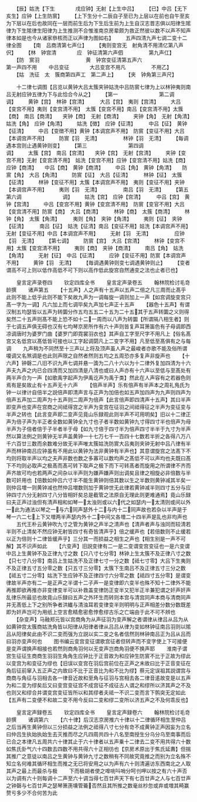 <!-- { "loadSidebar": true } -->
　　【辰】姑洗【下生　　　　戌应钟】无射【上生中吕】
　　【已】中吕【无下　　　　亥生】应钟【上生防賔】
　　【上下生分十二辰自子至已为上层以在前也自午至亥为下层以在后也故同在一层而前生后为下生后生前为上生自汉志晋志俱以阳律生隂律为下生隂律生阳律为上生推测不合惟淮南京房辈颇为救正然彼以数不以声不知声律本如是也今从诸家叅核而正以声律为图如右】
　　五声四清九声七调二变十二律全图
　　【南　吕商清第七声仩】
　　【夷则变宫无　射角清不用清亿第八声伬】
　　【林　钟宫清　　　　应　钟征清第六声伵　　　　　第九声仜】
　　【防　賔羽　　　　　　　　　黄　钟宫变征清第五声六　　　　　　　　　第一声四不用
　　中吕变征　　　　大吕变宫不用凡　　　　　不用乙】
　　【姑　洗征　太　簇商第四声工　第二声上】
　　【夹　钟角第三声尺】





















　　十二律七调图【吕览以黄钟大吕太簇夹钟姑洗中吕防賔七律为上以林钟夷则南吕无射应钟五律为下与此恰合今从之】
　　【第一　　　　　　　　第二调　　　　　　　　　调】
　　黄钟【宫】　林钟【宫清】　　　大吕【宫】　夷则【宫清】
　　大吕【变宫不用】夷则【变宫清不用】　太簇【变宫不用】南吕【变宫清不用】太簇【商】　南吕【商清】　　夹钟【商】　无射【商清】
　　夹钟【角】　无射【角清】　　　姑洗【角】　应钟【角清】
　　姑洗【徴】　应钟【征清】　　　中吕【征】　黄钟【征清】
　　中吕【变徴不用】黄钟【本调宫声不用】　防賔【变征不用】大吕【本调宫声不用】
　　防賔【羽　无清】　　　　　林钟【羽　无清】
　　【每调遇本宫则止遇黄钟则变】
　　【第三　　　　　　　　第四调　　　　　　　　　调】
　　太簇【宫】　南吕【宫清】　　夹钟【宫】　无射【宫清】
　　夹钟【变宫不用】无射【变宫清不用】　姑洗【变宫不用】应钟【变宫清不用】姑洗【商】　应钟【商清】　　中吕【商】　黄钟【商清】
　　中吕【角】　黄钟【角清】　　防賔【角】　大吕【角清】
　　防賔【征】　大吕【征清】　　　林钟【征】　太簇【征清】
　　林钟【变征不用】太簇【本调宫声不用】　夷则【变征不用】夹钟【本调宫声不用】
　　夷则【羽　无清】　　　　　南吕【羽　无清】
　　【第五　　　　　　　第六调　　　　　　　　调】
　　姑洗【宫】　应钟【宫清】　　　中吕【宫】　黄钟【宫清】
　　中吕【变宫不用】黄钟【变宫清不用】　防賔【变官不用】大吕【变宫清不用】防賔【商】　大吕【商清】　　　林钟【商】　太簇【商清】
　　林钟【角】　太簇【角清】　　　夷则【角】　夹钟【角清】
　　夷则【征】　夹钟【征清】　　　南吕【征】　姑洗【征清】南吕【变征不用】姑洗【本调宫声不用】　无射【变征不用】中吕【本调宫声不用】
　　无射【羽　无清】　　　　　应钟【羽　无清】
　　【第七调】
　　防賔【宫】　大吕【宫清】
　　林钟【变宫不用】太簇【变宫清不用】
　　夷则【商】　夹钟【商清】
　　南吕【角】　姑洗【角清】
　　无射【征】　中吕【征清】
　　应钟【变征不用】防賔【本调宫声不用】
　　黄钟【羽　无清】
　　【毎调遇黄钟则变七调遇黄钟则止】
　　【变者谓高不可上则以低作高低不可下则以高作低此旋宫自然通变之法也止者已也】


　　皇言定声录卷四
　　钦定四库全书
　　皇言定声录卷五
　　翰林院检讨毛竒龄撰
　　诸声第五
　　【十五声】人之声有十五声以五声二倍之凡三周而止髙乎此则不能上低乎此则不能下矣故九声为一调每旋一调则加上一声【如宫调旋变宫只髙一字为一调】凡六加上而七调毕矣九声加七声正十五声
　　【器色十五声】有谓汉制五均瑟皆以五声为转圜分作五均五五二十五为二十五其于五声转圜之义则得矣然二十五声则髙不能上恐不如十二一周而以八声为转圜【所谓隔八相生者】则于七调五声俱无碍也汉有七均琴京房所作有六十声则皆复声耳箫笛色有子母调即西凉调唐时为婆罗门曲【婆罗门即霓裳羽衣也】其声自工字至尺字不用凡上【俗名髙宫又名低宫以髙低皆可接也以工字起调閟凡上二变字不用】凡至低至髙俱有之与每调
　　九声稍为不同然至十三声以上将及顶声虽人声之最峻者亦歌不能及俗所谓嗄调又名煞调是也此则声限之自然者然则五均之五周恐亦多复声非旋声也
　　【十六声】钟磬二八旧不识九声七调并悬一簴为二八十六以为十二律外复加四清为十六声夫九声之内已合四清而又加四清是八清也或曰人声亦有十六声以至低与至髙处有两半声合为一声【如歌禹字起声为伊禹讫声为禹于类】然此在人声容有之若器色则焉有是矣故止有十五声无十六声
　　【倍声半声】乐有倍声有半声本之周礼鳬氏为钟一以律计自倍半之説倍声即清声言与正声为加倍也如五声加四声为九声则四声为倍声五声加二周声为十五声则二周声为倍声【此言倍声即四清声十五声】其曰半声即变声也变声在宫商之间祗得宫之半声为变宫在征羽之间祗得征之半声为变征变与半声之转也【此言变声即二变声见竟山乐録观此则半声不可用明矣】旧以十二律正声为倍子声为半正者全数如黄钟全九寸也子者半数如黄钟九寸得四寸半也倍声为母半声为子倍者倍于子半者半于母【如九寸倍于四寸半为倍声四寸半半于九寸为半声然以算法例之则黄钟无半声盖黄钟一十七万七千一百四十七数若半折之各得八万八千六百廿三数而余数难分故无半声唯太簇姑洗防賔大吕夷则夹钟无射中吕八律有半声而林钟南吕应钟虽有不用此以黄钟为法非黄钟有半声也】其意谓旋宫之法髙下不均则将取半声以均之夫声非数也数之多寡可以数均声之髙低不可以声均也夫既曰髙下不均则必取声之极髙而髙可转下取声之极下而下可转髙者而旋用之所谓律不齐而声齐故可均也若两声之间杂以半声则为嫌声嫌声则出调矣且律之相旋必非倍数与半数可奸用也【倍数如仲吕六寸半不能生黄钟则倍其数以生之半数则黄钟减其半矣一则仲吕増一则黄钟减也然仲吕増数则加于黄钟世无此律若黄钟减半则四寸五分与应钟四寸六分无射四寸八分皆相奸矣总是截管之法原自无理此则更难通焉】竟山乐録曰夫正声过浊但有清声相和如琴一太浊则或以六代之如瑟内一太清则或间以外一此为通法以琴之一与六同声瑟外十二与内十二同声故也若杂以半声是于琴一六二七上下又増两半声瑟内外十二中间又各増二十四半声是乱也非均声也
　　五代王朴云黄钟吹九寸之管为黄钟之声半之清声也【清声者声与浊同而较清若半则不止清矣不然应钟无射皆四寸有奇皆清声乎】倍之缓声也【若倍数则不止缓若以正为倍则十二律皆缓声乎】三分其一而损益之相生之声也【相生别是一声不可解】其不识声如此
　　【六变声】旧説变律有二一是二变谓变宫变征也一是六变谓中吕上生黄钟不及正律九寸之数【只八寸七分零】林钟上生太簇不及正律八寸之数【只七寸八分零】南吕上生姑洗不及正律七寸一分之数【祗七寸零】大吕下生夷则不及正律五寸五分零之数【只五寸三分零】太簇下生南吕不及正律五寸三分之数【祗五寸二分零】姑洗下生应钟不及正律四寸六分零之数【祗四寸五分零】是谓变律故半声亦有二一是正声之半谓十二子声一是变律即六变半也殊不知十二律外不能再推即欲再推亦非变律变半可以补救盖变律防正变半又犯半正半兼犯谓之奸声奸声乱律乐所最忌也故竟山乐録曰五声之外环生而转则本宫与清宫同声本商与清商同声并无髙低上下之别所争者洪纎与清浊耳若变律变半则明明与正声相差分数分数既差即为奸声岂可为用纸上空言愈精愈密愈悖愈缪古乐之亡端由于此不可不辨也
　　【杂变声】马融郑元皆以宫商角为从声征羽为变声解之者谓律从律吕从吕为从如黄钟宫太簇商姑洗角皆以阳律从阳律者律从吕吕从律为变如林钟征南吕羽则以隂吕从阳律矣此由不识二变而强为立説以实二变之名者信然则林钟南吕正为吕从吕而曰羽亦变声何也
　　图书编云变宫变征谓歌宫征者但转声而不变字使上下可接便是变声谓换声相接也若然则商角羽何以无变声岂商角羽便不换声耶
　　淮南子谓宫生征征生商商生羽羽生角角生应钟比于正音故为和应钟生防賔不比于正故为缪此以变宫为和变征为缪也【旧误以变宫在羽后宫前位在正声之末故曰比于正音变征在角后征前窜入五正声之内故曰不比于正音比为和不比为缪】蔡元定误祖其説谓宫与商商与角征与羽相去各一律音近故和至角与征羽与宫相去各二律音逺故变是以五声为和二变为缪矣后又曰变宫变征宫不成宫征不成征古人谓之和缪所以济其声之不及也则又和缪合并谓变宫变征皆所以和其缪者夫祗一不识二变而言下鹘突无定如此【五声有二变便不和故二变不用今反曰二变和缪二变所以济五声之不及何乖反也】


　　皇言定声録卷五
　　钦定四库全书
　　皇言定声録卷六
　　翰林院检讨毛竒龄撰
　　诸调第六
　　【六十律】后汉志京房推六十律以十二律循环相生至仲吕之后当再生黄钟但以三分损益之法例之祗得八寸七分有竒不成黄钟正声因妄为立名曰仲吕生执始执始生去灭推而尽之凡四周共四十八名至南授生分乌分乌至南事而后已合之本律凡五周共六十律其止于六十律者以五声乗十二律去二变不用共得六十数如焦氏卦气六十四数去四数不用共得六十正相彷也【京房术原出于焦氏延夀】但揣其推广之意徒以南吕之生黄钟与黄钟九寸之数稍有不同故究竟推之而别为立名殊不知立名何难其循环相生而推之无已将安用之以为声有六十则清遍访东西南北之人取其声之最上而最杀与极
　　下而极胡者使之嘷咷呌哨分呵刌呷以按之有六十声否以为调有六十则每调十二声至六十调当得七百廿声天下有七百廿声之人与七百廿声之钟磬与七百廿声之瑟琴箫箎壎管籥否然且其所推之数毫丝杪忽或弃或増其畸赢赘亏多少不合何苦为此

